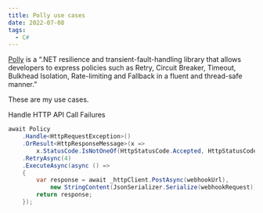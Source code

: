 ```yaml
---
title: Polly use cases
date: 2022-07-08
tags:
  - C#
---
```


[Polly](https://github.com/App-vNext/Polly) is a “.NET resilience and transient-fault-handling library that allows developers to express policies such as Retry, Circuit Breaker, Timeout, Bulkhead Isolation, Rate-limiting and Fallback in a fluent and thread-safe manner.”

These are my use cases.

Handle HTTP API Call Failures

```c#
await Policy
	.Handle<HttpRequestException>()
	.OrResult<HttpResponseMessage>(x =>
		x.StatusCode.IsNotOneOf(HttpStatusCode.Accepted, HttpStatusCode.OK))
	.RetryAsync(4)
	.ExecuteAsync(async () =>
	{
		var response = await _httpClient.PostAsync(webhookUrl),
			new StringContent(JsonSerializer.Serialize(webhookRequest)));
		return response;
	});
```

